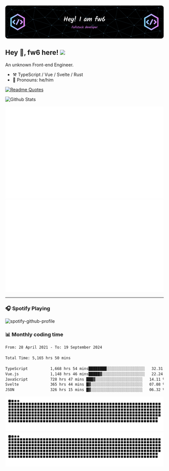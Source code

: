 ![Header](github-header-image.png)

## Hey 👋, fw6 here! <img src="https://github.githubassets.com/images/mona-whisper.gif" height="24" />


An unknown Front-end Engineer.

-   :hammer_and_pick: TypeScript / Vue / Svelte / Rust
-   :man: Pronouns: he/him


[![Readme Quotes](https://quotes-github-readme.vercel.app/api?type=horizontal&theme=algolia)](https://github.com/piyushsuthar/github-readme-quotes)



![Github Stats](https://github-readme-stats.vercel.app/api?username=fw6&bg_color=30,e96443,904e95&title_color=fff&text_color=fff)

![](https://raw.githubusercontent.com/fw6/github-stats-transparent/output/generated/overview.svg)
![](https://raw.githubusercontent.com/fw6/github-stats-transparent/output/generated/languages.svg)


---

### 🎧 Spotify Playing

<!-- ![spotify-github-profile](/img/default.svg) -->

![spotify-github-profile](https://spotify-github-profile.vercel.app/api/view.svg?uid=r6wn4hdvypv0lkzyrj0e0pjct&cover_image=true&theme=default&show_offline=true&background_color=9a10ad&interchange=true&bar_color_cover=true)



### :bar_chart: Monthly coding time 

<!--START_SECTION:waka-->

```txt
From: 28 April 2021 - To: 19 September 2024

Total Time: 5,165 hrs 50 mins

TypeScript          1,668 hrs 54 mins████████░░░░░░░░░░░░░░░░░   32.31 %
Vue.js              1,148 hrs 46 mins█████▓░░░░░░░░░░░░░░░░░░░   22.24 %
JavaScript          728 hrs 47 mins ███▓░░░░░░░░░░░░░░░░░░░░░   14.11 %
Svelte              365 hrs 44 mins █▓░░░░░░░░░░░░░░░░░░░░░░░   07.08 %
JSON                326 hrs 15 mins █▓░░░░░░░░░░░░░░░░░░░░░░░   06.32 %
```

<!--END_SECTION:waka-->




![github contribution grid snake animation](https://raw.githubusercontent.com/platane/platane/output/github-contribution-grid-snake-dark.svg#gh-dark-mode-only)![github contribution grid snake animation](https://raw.githubusercontent.com/platane/platane/output/github-contribution-grid-snake.svg#gh-light-mode-only)
